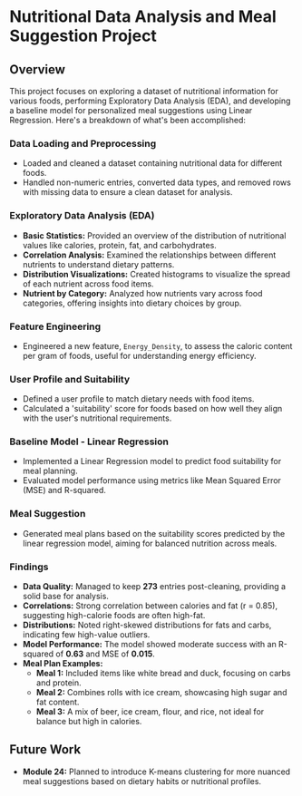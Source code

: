 # Nutritional Data Analysis and Meal Suggestion Project

## Overview

This project focuses on exploring a dataset of nutritional information for various foods, performing Exploratory Data Analysis (EDA), and developing a baseline model for personalized meal suggestions using Linear Regression. Here's a breakdown of what's been accomplished:

### Data Loading and Preprocessing
- Loaded and cleaned a dataset containing nutritional data for different foods.
- Handled non-numeric entries, converted data types, and removed rows with missing data to ensure a clean dataset for analysis.

### Exploratory Data Analysis (EDA)
- **Basic Statistics:** Provided an overview of the distribution of nutritional values like calories, protein, fat, and carbohydrates.
- **Correlation Analysis:** Examined the relationships between different nutrients to understand dietary patterns.
- **Distribution Visualizations:** Created histograms to visualize the spread of each nutrient across food items.
- **Nutrient by Category:** Analyzed how nutrients vary across food categories, offering insights into dietary choices by group.

### Feature Engineering
- Engineered a new feature, `Energy_Density`, to assess the caloric content per gram of foods, useful for understanding energy efficiency.

### User Profile and Suitability
- Defined a user profile to match dietary needs with food items.
- Calculated a 'suitability' score for foods based on how well they align with the user's nutritional requirements.

### Baseline Model - Linear Regression
- Implemented a Linear Regression model to predict food suitability for meal planning.
- Evaluated model performance using metrics like Mean Squared Error (MSE) and R-squared.

### Meal Suggestion
- Generated meal plans based on the suitability scores predicted by the linear regression model, aiming for balanced nutrition across meals.

### Findings
- **Data Quality:** Managed to keep **273** entries post-cleaning, providing a solid base for analysis.
- **Correlations:** Strong correlation between calories and fat (r = 0.85), suggesting high-calorie foods are often high-fat.
- **Distributions:** Noted right-skewed distributions for fats and carbs, indicating few high-value outliers.
- **Model Performance:** The model showed moderate success with an R-squared of **0.63** and MSE of **0.015**.
- **Meal Plan Examples:** 
  - **Meal 1:** Included items like white bread and duck, focusing on carbs and protein.
  - **Meal 2:** Combines rolls with ice cream, showcasing high sugar and fat content.
  - **Meal 3:** A mix of beer, ice cream, flour, and rice, not ideal for balance but high in calories.

## Future Work
- **Module 24:** Planned to introduce K-means clustering for more nuanced meal suggestions based on dietary habits or nutritional profiles.


